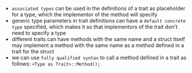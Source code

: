 -  `associated types` can be used in the definitions of a trait as placeholder for a type, which the implementor of the method will specify
-  generic type parameters in trait definitions can have a `default concrete type` specified, which makes it so that implementors of the trait don't need to specify a type
-  different traits can have methods with the same name and a struct itself may implement a method with the same name as a method defined in a trait for the struct
-  we can use `fully qualified syntax` to call a method defined in a trait as follows: `<Type as Trait>::Method();`
